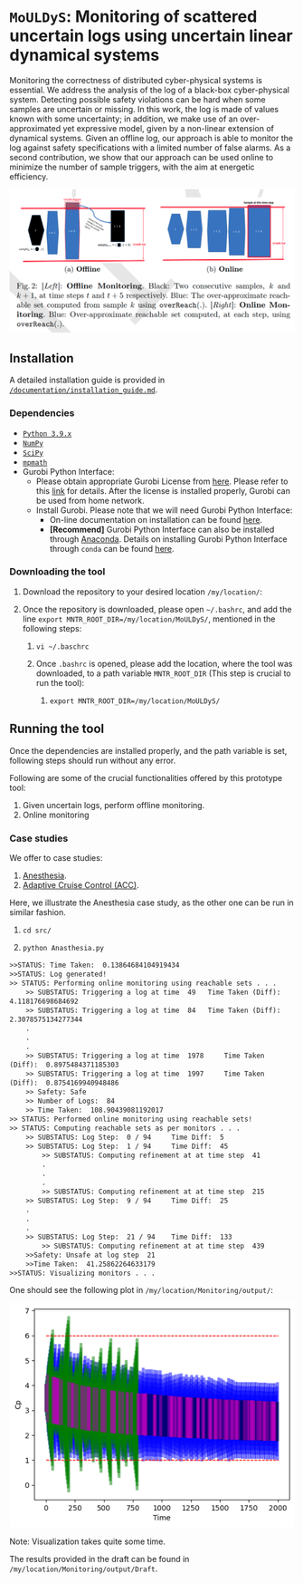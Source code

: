 # `MoULDyS`: Monitoring of scattered uncertain logs using uncertain linear dynamical systems

Monitoring the correctness of distributed cyber-physical systems is essential. We address the analysis of the log of a black-box cyber-physical system. Detecting possible safety violations can be hard when some samples are uncertain or missing. In this work, the log is made of values known with some uncertainty; in addition, we make use of an over-approximated yet expressive model, given by a non-linear extension of dynamical systems. Given an offline log, our approach is able to monitor the log against safety specifications with a limited number of false alarms. As a second contribution, we show that our approach can be used online to minimize the number of sample triggers, with the aim at energetic efficiency. 

![mouldys](mouldys.png)

## Installation

A detailed installation guide is provided in [`/documentation/installation_guide.md`](https://github.com/bineet-coderep/MoULDyS/blob/main/documentation/installation_guide.md).

### Dependencies

- [`Python 3.9.x`](https://www.python.org/)
- [`NumPy`](https://numpy.org/)
- [`SciPy`](https://scipy.org/)
- [`mpmath`](https://mpmath.org/)
- Gurobi Python Interface:
  - Please obtain appropriate Gurobi License from [here](http://www.gurobi.com/downloads/licenses/license-center). Please refer to this [link](https://www.gurobi.com/documentation/8.1/quickstart_windows/academic_validation.html) for details. After the license is installed properly, Gurobi can be used from home network.
  - Install Gurobi. Please note that we will need Gurobi Python Interface: 
    - On-line documentation on installation can be found [here](http://www.gurobi.com/documentation/).
    - **[Recommend]** Gurobi Python Interface can also be installed through [Anaconda](https://www.anaconda.com/). Details on installing Gurobi Python Interface through `conda` can be found [here](https://www.gurobi.com/documentation/8.1/quickstart_mac/installing_the_anaconda_py.html#section:Anaconda).

### Downloading the tool

1. Download the repository to your desired location `/my/location/`:

2. Once the repository is downloaded, please open `~/.bashrc`, and add the line `export MNTR_ROOT_DIR=/my/location/MoULDyS/`, mentioned in the following steps:

   1. ```shell
      vi ~/.baschrc
      ```

   2. Once `.bashrc` is opened, please add the location, where the tool was downloaded, to a path variable `MNTR_ROOT_DIR` (This step is crucial to run the tool):

      1. ```shell
         export MNTR_ROOT_DIR=/my/location/MoULDyS/
         ```

## Running the tool

Once the dependencies are installed properly, and the path variable is set, following steps should run without any error.

Following are some of the crucial functionalities offered by this prototype tool:

1. Given uncertain logs, perform offline monitoring.
2. Online monitoring

### Case studies

We offer to case studies:

1. [Anesthesia](https://cps-vo.org/node/12111).
2. [Adaptive Cruise Control (ACC)](https://ieeexplore.ieee.org/document/7349170).

Here, we illustrate the Anesthesia case study, as the other one can be run in similar fashion.

1. ```shell
   cd src/
   ```

2. ```shell
   python Anasthesia.py
   ```

```shell
>>STATUS: Time Taken:  0.13864684104919434
>>STATUS: Log generated!
>> STATUS: Performing online monitoring using reachable sets . . .
	>> SUBSTATUS: Triggering a log at time  49 	 Time Taken (Diff):  4.118176698684692
	>> SUBSTATUS: Triggering a log at time  84 	 Time Taken (Diff):  2.3078575134277344
	.
	.
	.
	>> SUBSTATUS: Triggering a log at time  1978 	 Time Taken (Diff):  0.8975484371185303
	>> SUBSTATUS: Triggering a log at time  1997 	 Time Taken (Diff):  0.8754169940948486
	>> Safety: Safe
	>> Number of Logs:  84
	>> Time Taken:  108.90439081192017
>> STATUS: Performed online monitoring using reachable sets!
>> STATUS: Computing reachable sets as per monitors . . .
	>> SUBSTATUS: Log Step:  0 / 94 	Time Diff:  5
	>> SUBSTATUS: Log Step:  1 / 94 	Time Diff:  45
		>> SUBSTATUS: Computing refinement at at time step  41
		.
		.
		.
		>> SUBSTATUS: Computing refinement at at time step  215
	>> SUBSTATUS: Log Step:  9 / 94 	Time Diff:  25
	.
	.
	.
	>> SUBSTATUS: Log Step:  21 / 94 	Time Diff:  133
		>> SUBSTATUS: Computing refinement at at time step  439
	>>Safety: Unsafe at log step  21
	>>Time Taken:  41.25862264633179
>>STATUS: Visualizing monitors . . .
```



One should see the following plot in `/my/location/Monitoring/output/`:

![viz_compare_monitors_cp_4761-72](viz_compare_monitors_cp_4761-72.png)

Note: Visualization takes quite some time.

The results provided in the draft can be found in `/my/location/Monitoring/output/Draft`.
